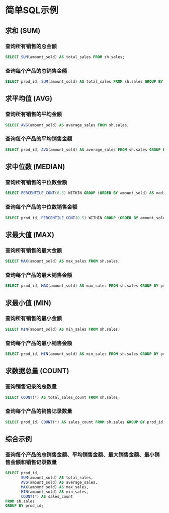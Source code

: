 # 简单SQL示例

## 求和 (SUM)

### 查询所有销售的总金额
```sql
SELECT SUM(amount_sold) AS total_sales FROM sh.sales;
```

### 查询每个产品的总销售金额
```sql
SELECT prod_id, SUM(amount_sold) AS total_sales FROM sh.sales GROUP BY prod_id;
```

## 求平均值 (AVG)

### 查询所有销售的平均金额
```sql
SELECT AVG(amount_sold) AS average_sales FROM sh.sales;
```

### 查询每个产品的平均销售金额
```sql
SELECT prod_id, AVG(amount_sold) AS average_sales FROM sh.sales GROUP BY prod_id;
```

## 求中位数 (MEDIAN)

### 查询所有销售的中位数金额
```sql
SELECT PERCENTILE_CONT(0.5) WITHIN GROUP (ORDER BY amount_sold) AS median_sales FROM sh.sales;
```

### 查询每个产品的中位数销售金额
```sql
SELECT prod_id, PERCENTILE_CONT(0.5) WITHIN GROUP (ORDER BY amount_sold) AS median_sales FROM sh.sales GROUP BY prod_id;
```

## 求最大值 (MAX)

### 查询所有销售的最大金额
```sql
SELECT MAX(amount_sold) AS max_sales FROM sh.sales;
```

### 查询每个产品的最大销售金额
```sql
SELECT prod_id, MAX(amount_sold) AS max_sales FROM sh.sales GROUP BY prod_id;
```

## 求最小值 (MIN)

### 查询所有销售的最小金额
```sql
SELECT MIN(amount_sold) AS min_sales FROM sh.sales;
```

### 查询每个产品的最小销售金额
```sql
SELECT prod_id, MIN(amount_sold) AS min_sales FROM sh.sales GROUP BY prod_id;
```

## 求数据总量 (COUNT)

### 查询销售记录的总数量
```sql
SELECT COUNT(*) AS total_sales_count FROM sh.sales;
```

### 查询每个产品的销售记录数量
```sql
SELECT prod_id, COUNT(*) AS sales_count FROM sh.sales GROUP BY prod_id;
```

## 综合示例

### 查询每个产品的总销售金额、平均销售金额、最大销售金额、最小销售金额和销售记录数量
```sql
SELECT prod_id, 
       SUM(amount_sold) AS total_sales, 
       AVG(amount_sold) AS average_sales, 
       MAX(amount_sold) AS max_sales, 
       MIN(amount_sold) AS min_sales, 
       COUNT(*) AS sales_count 
FROM sh.sales 
GROUP BY prod_id;
```
```
